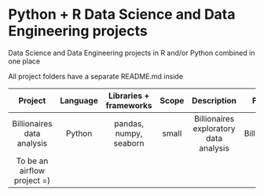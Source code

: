 # Python + R Data Science and Data Engineering projects 
Data Science and Data Engineering projects in R and/or Python combined in one place 

All project folders have a separate README.md inside

|         **Project**         | **Language** | **Libraries + frameworks** | **Scope** |            **Description**             |  **Folder**  |
|:---------------------------:|:------------:|:--------------------------:|:---------:|:--------------------------------------:|:------------:|
| Billionaires data analysis  |    Python    |   pandas, numpy, seaborn   |   small   | Billionaires exploratory data analysis | Billionaires |
| To be an airflow project =) |              |                            |           |                                        |              |